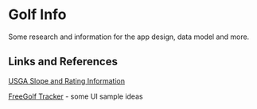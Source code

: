 # Golf Info

Some research and information for the app design, data model and more. 

## Links and References

[USGA Slope and Rating Information](https://www.usga.org/content/usga/home-page/handicapping/roh/Content/rules/Appendix%20G%20Golf%20Course%20Course%20Rating%20Slope%20Rating.htm)

[FreeGolf Tracker](https://freegolftracker.com/courses/A-J-Jolly_3385.htm) - some UI sample ideas

